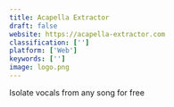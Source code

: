 ```yaml
---
title: Acapella Extractor
draft: false 
website: https://acapella-extractor.com
classification: ['']
platform: ['Web']
keywords: ['']
image: logo.png
---
```

Isolate vocals from any song for free